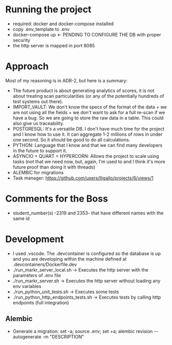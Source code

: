 # Running the project
- required: docker and docker-compose installed
- copy .env_template to .env
- docker-compose up         <- PENDING TO CONFIGURE THE DB with proper security
- the http server is mapped in port 8085


# Approach
Most of my reasoning is in ADR-2, but here is a summary:
- The future product is about generating analytics of scores, it is not about treating scan particularities (or any of the potentially hundreds of test systems out there).
- IMPORT_VAULT: We don't know the specs of the format of the data + we are not using all the fields + we don't want to ask for a full re-scan if we have a bug. So we are going to store the raw data in a table. This could also give us traceability.
- POSTGRESQL: It's a versatile DB. I don't have much time for the project and I know how to use it. It can aggregate 1-2 millions of rows in under one second. So it should be good to do all calculations.
- PYTHON: Language that I know and that we can find many developers in the future to support it.
- ASYNCIO + QUART + HYPERCORN: Allows the project to scale using tasks (not that we need now, but, again, I'm used to and I think it's more future proof than doing it with threads)
- ALEMBIC for migrations
- Task manager: https://github.com/users/lligallo/projects/6/views/1

# Comments for the Boss
- student_number(s) -2319 and 2353- that have different names with the same id


# Development
- I used .vscode. The .devcontainer is configured so the database is up and you are developing within the machine defined at .devcontainers/Dockerfile.dev
- ./run_markr_server_local.sh -> Executes the http server with the parameters of .env file
- ./run_markr_server.sh -> Executes the http server without loading any env variables
- ./run_python_unit_tests.sh -> Executes some tests
- ./run_python_http_endpoints_tests.sh -> Executes tests by calling http endpoints (full integration)

## Alembic 
- Generate a migration: set -a; source .env; set +a; alembic revision --autogenerate -m "DESCRIPTION"